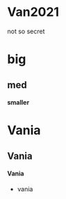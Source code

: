 # Van2021

<!-- write something secret -->
not so secret
# big
## med
#### smaller
# Vania
## Vania
#### Vania
* vania 
